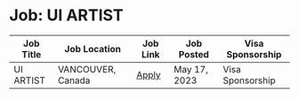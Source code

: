# Job: UI ARTIST

| Job Title | Job Location | Job Link | Job Posted | Visa Sponsorship |
| --- | --- | --- | --- | --- |
| UI ARTIST | VANCOUVER, Canada | [Apply](https://phxlabs.ca/careers/5610579003/?gh_jid=5610579003) | May 17, 2023 | Visa Sponsorship |

